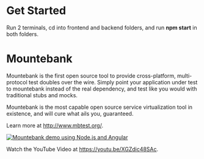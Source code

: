 # Get Started

Run 2 terminals, cd into frontend and backend folders, and run **npm start** in both folders.

# Mountebank

Mountebank is the first open source tool to provide cross-platform, multi-protocol test doubles over the wire. Simply point your application under test to mountebank instead of the real dependency, and test like you would with traditional stubs and mocks.

Mountebank is the most capable open source service virtualization tool in existence, and will cure what ails you, guaranteed.

Learn more at http://www.mbtest.org/.

<p align="center">

[![Mountebank demo using Node.js and Angular](https://img.youtube.com/vi/XGZdic48SAc/0.jpg)](https://www.youtube.com/watch?v=XGZdic48SAc)

</p>

Watch the YouTube Video at https://youtu.be/XGZdic48SAc.

